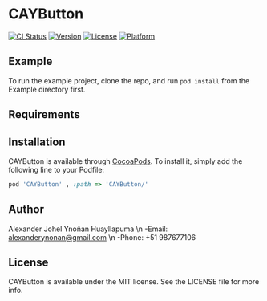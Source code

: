 # CAYButton

[![CI Status](https://img.shields.io/travis/alexynonan/CAYButton.svg?style=flat)](https://travis-ci.org/alexynonan/CAYButton)
[![Version](https://img.shields.io/cocoapods/v/CAYButton.svg?style=flat)](https://cocoapods.org/pods/CAYButton)
[![License](https://img.shields.io/cocoapods/l/CAYButton.svg?style=flat)](https://cocoapods.org/pods/CAYButton)
[![Platform](https://img.shields.io/cocoapods/p/CAYButton.svg?style=flat)](https://cocoapods.org/pods/CAYButton)

## Example

To run the example project, clone the repo, and run `pod install` from the Example directory first.

## Requirements

## Installation

CAYButton is available through [CocoaPods](https://cocoapods.org). To install
it, simply add the following line to your Podfile:

```ruby
pod 'CAYButton' , :path => 'CAYButton/'
```

## Author

Alexander Johel Ynoñan Huayllapuma \n
	-Email: alexanderynonan@gmail.com \n
	-Phone: +51 987677106

## License

CAYButton is available under the MIT license. See the LICENSE file for more info.
